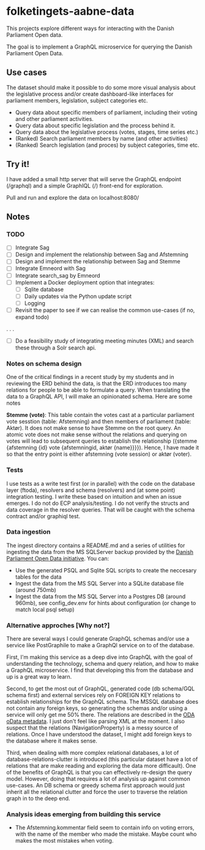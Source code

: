 # folketingets-aabne-data

This projects explore different ways for interacting with the Danish Parliament Open data. 

The goal is to implement a GraphQL microservice for querying the Danish Parliament Open Data.

## Use cases
The dataset should make it possible to do some more visual analysis about the legislative process and/or create dashboard-like interfaces for parliament members, legislation, subject categories etc. 

- Query data about specific members of parliament, including their voting and other parliament activities. 
- Query data about specific legislation and the process behind it.
- Query data about the legislative process (votes, stages, time series etc.)
- (Ranked) Search parliament members by name (and other activities)
- (Ranked) Search legislation (and proces) by subject categories, time etc. 

## Try it!

I have added a small http server that will serve the GraphQL endpoint (/graphql) and a simple GraphIQL (/) front-end for exploration. 

Pull and run and explore the data on localhost:8080/

## Notes
### TODO
- [ ] Integrate Sag 
- [ ] Design and implement the relationship between Sag and Afstemning
- [ ] Design and implement the relationship between Sag and Stemme
- [ ] Integrate Emneord with Sag
- [ ] Integrate search_sag by Emneord
- [ ] Implement a Docker deployment option that integrates:
    - [ ] Sqlite database
    - [ ] Daily updates via the Python update script
    - [ ] Logging
- [ ] Revisit the paper to see if we can realise the common use-cases (if no, expand todo)

.
.
.

- [ ] Do a feasibility study of integrating meeting minutes (XML) and search these through a Solr search api.

### Notes on schema design
One of the critical findings in a recent study by my students and in reviewing the ERD behind the data, is that the ERD introduces too many relations for people to be able to formulate a query. When translating the data to a GraphQL API, I will make an opinionated schema. Here are some notes

**Stemme (vote)**: This table contain the votes cast at a particular parliament vote sesstion (table: Afstemning) and then members of parliament (table: Aktør). It does not make sense to have Stemme on the root query. An atomic vote does not make sense without the relations and querying on votes will lead to subsequent queries to establish the relationship ({stemme {afstemning {id} vote {afstemningid, aktør {name}}}}). Hence, I have made it so that the entry point is either afstemning (vote session) or aktør (voter). 

### Tests
I use tests as a write test first (or in parallel) with the code on the database layer (ftoda), resolvers and schema (resolvers) and (at some point) integration testing. I write these based on intuition and when an issue emerges. I do not do ECP analysis/testing. 
I do not verify the structs and data coverage in the resolver queries. That will be caught with the schema contract and/or graphiql test.

### Data ingestion
The ingest directory contains a README.md and a series of utilities for ingesting the data from the MS SQLServer backup provided by the [Danish Parliament Open Data initiative](https://www.ft.dk/-/media/sites/ft/pdf/dokumenter/aabne-data/oda-browser_brugervejledning.ashx). You can:

- Use the generated PSQL and Sqlite SQL scripts to create the neccesary tables for the data
- Ingest the data from the MS SQL Server into a SQLite database file (around 750mb)
- Ingest the data from the MS SQL Server into a Postgres DB (around 960mb), see config_dev.env for hints about configuration (or change to match local psql setup)

### Alternative approches [Why not?]

There are several ways I could generate GraphQL schemas and/or use a service like PostGraphile to make a GraphQl service on to of the database. 

First, I'm making this service as a deep dive into GraphQL with the goal of understanding the technology, schema and query relation, and how to make a GraphQL microservice. 
I find that developing this from the database and up is a great way to learn.

Second, to get the most out of GraphQL, generated code (db schema/GQL schema first) and external services rely on FOREIGN KEY relations to establish relationships for the GraphQL schema. The MSSQL database does not contain any foreign keys, so generating the schemas and/or using a service will only get me 50% there. The relations are described in the [ODA oData metadata](https://oda.ft.dk/api/$metadata). I just don't feel like parsing XML at the moment. I also suspect that the relations (NavigationProperty) is a messy source of relations. Once I have understood the dataset, I might add foreign keys to the database where it makes sense.

Third, when dealing with more complex relational databases, a lot of database-relations-clutter is introduced (this particular dataset have a lot of relations that are make reading and exploring the data more difficault). One of the benefits of GraphQL is that you can effectively re-design the query model. However, doing that requires a lot of analysis up against common use-cases. An DB schema or greedy schema first approach would just inherit all the relational clutter and force the user to traverse the relation graph in to the deep end. 

### Analysis ideas emerging from building this service

- The Afstemning.kommentar field seem to contain info on voting errors, with the name of the member who made the mistake. Maybe count who makes the most mistakes when voting.